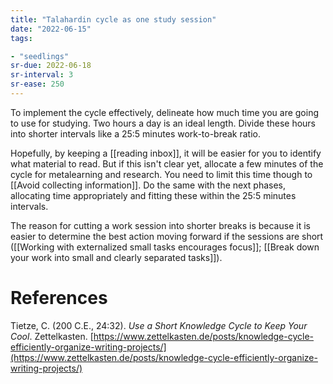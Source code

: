 ```yaml
---
title: "Talahardin cycle as one study session"
date: "2022-06-15"
tags:

- "seedlings"
sr-due: 2022-06-18
sr-interval: 3
sr-ease: 250
---
```


To implement the cycle effectively, delineate how much time you are going to use for studying. Two hours a day is an ideal length. Divide these hours into shorter intervals like a 25:5 minutes work-to-break ratio.

Hopefully, by keeping a [[reading inbox]], it will be easier for you to identify what material to read. But if this isn't clear yet, allocate a few minutes of the cycle for metalearning and research. You need to limit this time though to [[Avoid collecting information]]. Do the same with the next phases, allocating time appropriately and fitting these within the 25:5 minutes intervals.

The reason for cutting a work session into shorter breaks is because it is easier to determine the best action moving forward if the sessions are short ([[Working with externalized small tasks encourages focus]]; [[Break down your work into small and clearly separated tasks]]).

# References

Tietze, C. (200 C.E., 24:32). *Use a Short Knowledge Cycle to Keep Your Cool*. Zettelkasten. [https://www.zettelkasten.de/posts/knowledge-cycle-efficiently-organize-writing-projects/](https://www.zettelkasten.de/posts/knowledge-cycle-efficiently-organize-writing-projects/)